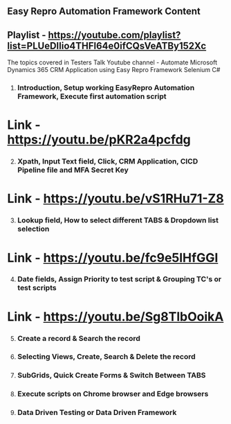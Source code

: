 ## Easy Repro Automation Framework Content ##  
  ## Playlist - https://youtube.com/playlist?list=PLUeDIlio4THFl64e0ifCQsVeATBy152Xc
The topics covered in Testers Talk Youtube channel - Automate Microsoft Dynamics 365 CRM Application using Easy Repro Framework Selenium C#

1) ### Introduction, Setup working EasyRepro Automation Framework, Execute first automation script 
# Link - https://youtu.be/pKR2a4pcfdg #


2) ### Xpath, Input Text field, Click, CRM Application, CICD Pipeline file and MFA Secret Key
# Link - https://youtu.be/vS1RHu71-Z8


3) ### Lookup field, How to select different TABS & Dropdown list selection
# Link - https://youtu.be/fc9e5lHfGGI


4) ### Date fields, Assign Priority to test script & Grouping TC's or test scripts
# Link - https://youtu.be/Sg8TlbOoikA

5) ### Create a record & Search the record

6) ### Selecting Views, Create, Search & Delete the record

7) ### SubGrids, Quick Create Forms & Switch Between TABS

8) ### Execute scripts on Chrome browser and Edge browsers

9) ### Data Driven Testing or Data Driven Framework


